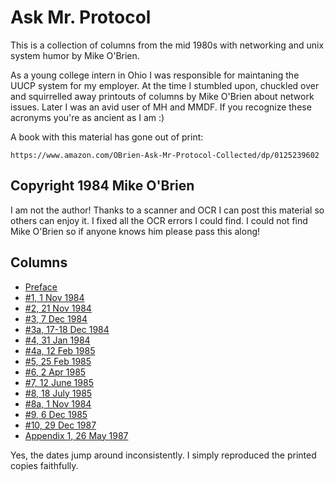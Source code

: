 # Ask Mr. Protocol

This is a collection of columns from the mid 1980s with networking and
unix system humor by Mike O'Brien.

As a young college intern in Ohio I was responsible for maintaning the UUCP
system for my employer. At the time I stumbled upon, chuckled over and
squirrelled away printouts of columns by Mike O'Brien about network issues.
Later I was an avid user of MH and MMDF.  If you recognize these acronyms
you're as ancient as I am :)

A book with this material has gone out of print:

    https://www.amazon.com/OBrien-Ask-Mr-Protocol-Collected/dp/0125239602

## Copyright 1984 Mike O'Brien

I am not the author! Thanks to a scanner and OCR I can post this material so 
others can enjoy it. I fixed all the OCR errors I could find.  I could not 
find Mike O'Brien so if anyone knows him please pass this along!

## Columns

* [Preface](ask-mr-protocol-preface.md)
* [#1, 1 Nov 1984](ask-mr-protocol-nr-1.md)
* [#2, 21 Nov 1984](ask-mr-protocol-nr-1.md)
* [#3, 7 Dec 1984](ask-mr-protocol-nr-1.md)
* [#3a, 17-18 Dec 1984](ask-mr-protocol-nr-3a.md)
* [#4, 31 Jan 1984](ask-mr-protocol-nr-1.md)
* [#4a, 12 Feb 1985](ask-mr-protocol-nr-1.md)
* [#5, 25 Feb 1985](ask-mr-protocol-nr-1.md)
* [#6, 2 Apr 1985](ask-mr-protocol-nr-1.md)
* [#7, 12 June 1985](ask-mr-protocol-nr-1.md)
* [#8, 18 July 1985](ask-mr-protocol-nr-1.md)
* [#8a, 1 Nov 1984](ask-mr-protocol-nr-8a.md)
* [#9, 6 Dec 1985](ask-mr-protocol-nr-9.md)
* [#10, 29 Dec 1987](ask-mr-protocol-nr-10.md)
* [Appendix 1, 26 May 1987](ask-mr-protocol-apdx-1.md)

Yes, the dates jump around inconsistently.
I simply reproduced the printed copies faithfully.
